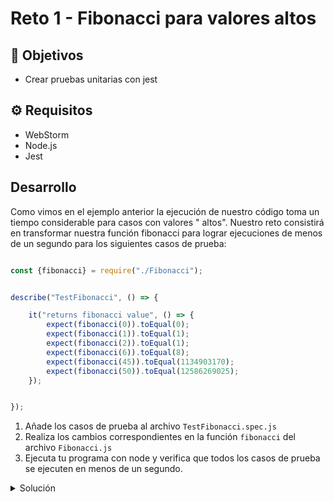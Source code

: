 # Reto 1 - Fibonacci para valores altos

## :dart: Objetivos

- Crear pruebas unitarias con jest

## ⚙ Requisitos

- WebStorm
- Node.js
- Jest

## Desarrollo

Como vimos en el ejemplo anterior la ejecución de nuestro código toma un tiempo considerable para casos con valores "
altos". Nuestro reto consistirá en transformar nuestra función fibonacci para lograr ejecuciones de menos de un segundo
para los siguientes casos de prueba:

```javascript

const {fibonacci} = require("./Fibonacci");


describe("TestFibonacci", () => {

    it("returns fibonacci value", () => {
        expect(fibonacci(0)).toEqual(0);
        expect(fibonacci(1)).toEqual(1);
        expect(fibonacci(2)).toEqual(1);
        expect(fibonacci(6)).toEqual(8);
        expect(fibonacci(45)).toEqual(1134903170);
        expect(fibonacci(50)).toEqual(12586269025);
    });


});

```

1. Añade los casos de prueba al archivo `TestFibonacci.spec.js`
2. Realiza los cambios correspondientes en la función `fibonacci` del archivo `Fibonacci.js`
4. Ejecuta tu programa con node y verifica que todos los casos de prueba se ejecuten en menos de un segundo.

<details>
  <summary>Solución</summary>

`Fibonacci.js`

```javascript

const memo = {};

const fibonacci = (n) => {

    if (memo[n] !== undefined) {
        return memo[n];
    }

    if (n === 0) {
        return memo[n] = 0;
    }

    if (n === 1) {
        return memo[n] = 1;
    }

    return memo[n] = fibonacci(n - 1) + fibonacci(n - 2);

}

module.exports = {fibonacci};



```

</details>
